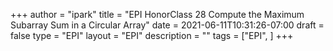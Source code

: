 +++
author = "ipark"
title = "EPI HonorClass 28 Compute the Maximum Subarray Sum in a Circular Array"
date =  2021-06-11T10:31:26-07:00
draft =  false
type = "EPI"
layout = "EPI"
description = ""
tags = ["EPI", 
]
+++

